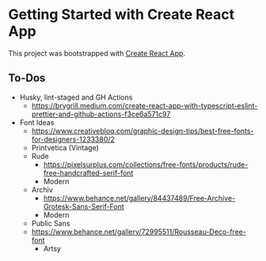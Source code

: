 # Getting Started with Create React App

This project was bootstrapped with [Create React App](https://github.com/facebook/create-react-app).

## To-Dos

- Husky, lint-staged and GH Actions
  - https://brygrill.medium.com/create-react-app-with-typescript-eslint-prettier-and-github-actions-f3ce6a571c97
- Font Ideas
  - https://www.creativebloq.com/graphic-design-tips/best-free-fonts-for-designers-1233380/2
  - Printvetica (Vintage)
  - Rude
    - https://pixelsurplus.com/collections/free-fonts/products/rude-free-handcrafted-serif-font
    - Modern
  - Archiv
    - https://www.behance.net/gallery/84437489/Free-Archive-Grotesk-Sans-Serif-Font
    - Modern
  - Public Sans
  - https://www.behance.net/gallery/72995511/Rousseau-Deco-free-font
    - Artsy
